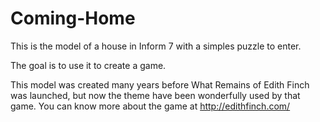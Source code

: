 # Coming-Home

This is the model of a house in Inform 7 with a simples puzzle to enter.

The goal is to use it to create a game.

This model was created many years before What Remains of Edith Finch was launched, 
  but now the theme have been wonderfully used by that game.
  You can know more about the game at http://edithfinch.com/

